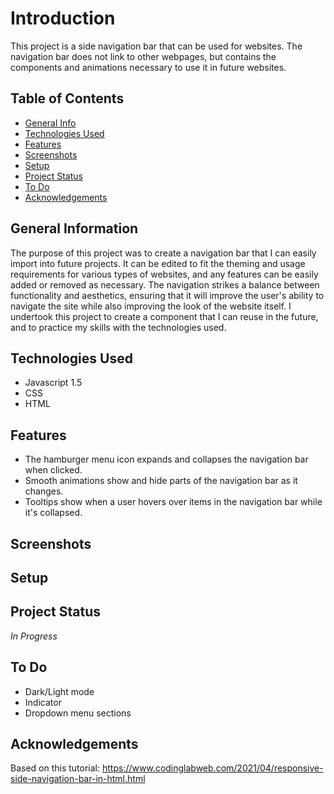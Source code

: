 # Introduction
This project is a side navigation bar that can be used for websites. The navigation bar does not link to other webpages, but contains the components and animations necessary to use it in future websites.

## Table of Contents
* [General Info](#general-information)
* [Technologies Used](#technologies-used)
* [Features](#features)
* [Screenshots](#screenshots)
* [Setup](#setup)
* [Project Status](#project-status)
* [To Do](#to-do)
* [Acknowledgements](#acknowledgements)


## General Information
The purpose of this project was to create a navigation bar that I can easily import into future projects. It can be edited to fit the theming and usage requirements for various types of websites, and any features can be easily added or removed as necessary. The navigation strikes a balance between functionality and aesthetics, ensuring that it will improve the user's ability to navigate the site while also improving the look of the website itself. I undertook this project to create a component that I can reuse in the future, and to practice my skills with the technologies used.


## Technologies Used
* Javascript 1.5
* CSS
* HTML


## Features
* The hamburger menu icon expands and collapses the navigation bar when clicked.
* Smooth animations show and hide parts of the navigation bar as it changes.
* Tooltips show when a user hovers over items in the navigation bar while it's collapsed.


## Screenshots


## Setup


## Project Status
_In Progress_


## To Do
* Dark/Light mode
* Indicator
* Dropdown menu sections


## Acknowledgements
Based on this tutorial: https://www.codinglabweb.com/2021/04/responsive-side-navigation-bar-in-html.html
